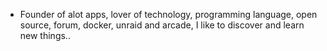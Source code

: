 - Founder of alot apps, lover of technology, programming language, open source, forum, docker, unraid and arcade, I like to discover and learn new things..
  <br>































































































































































































































































































































































































































































































